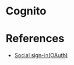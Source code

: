 # Cognito



# References

* [Social sign-in(OAuth)](https://docs.amplify.aws/lib/auth/social/q/platform/js)